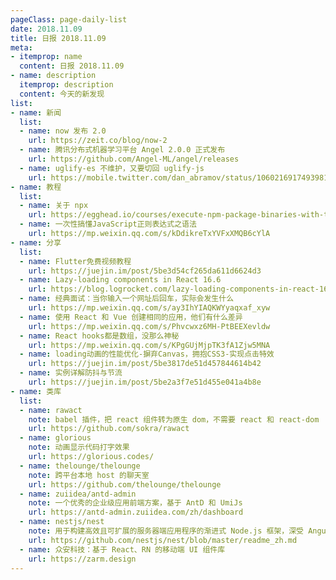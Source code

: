 ```yaml
---
pageClass: page-daily-list
date: 2018.11.09
title: 日报 2018.11.09
meta:
- itemprop: name
  content: 日报 2018.11.09
- name: description
  itemprop: description
  content: 今天的新发现
list:
- name: 新闻
  list:
  - name: now 发布 2.0
    url: https://zeit.co/blog/now-2
  - name: 腾讯分布式机器学习平台 Angel 2.0.0 正式发布
    url: https://github.com/Angel-ML/angel/releases
  - name: uglify-es 不维护，又要切回 uglify-js
    url: https://mobile.twitter.com/dan_abramov/status/1060216917493981184
- name: 教程
  list:
  - name: 关于 npx
    url: https://egghead.io/courses/execute-npm-package-binaries-with-the-npx-package-runner
  - name: 一次性搞懂JavaScript正则表达式之语法
    url: https://mp.weixin.qq.com/s/kDdikreTxYVFxXMQB6cYlA
- name: 分享
  list:
  - name: Flutter免费视频教程
    url: https://juejin.im/post/5be3d54cf265da611d6624d3
  - name: Lazy-loading components in React 16.6
    url: https://blog.logrocket.com/lazy-loading-components-in-react-16-6-6cea535c0b52
  - name: 经典面试：当你输入一个网址后回车，实际会发生什么
    url: https://mp.weixin.qq.com/s/ay3IhYIAQKWYyaqxaf_xyw
  - name: 使用 React 和 Vue 创建相同的应用，他们有什么差异
    url: https://mp.weixin.qq.com/s/Phvcwxz6MH-PtBEEXevldw
  - name: React hooks都是数组，没那么神秘
    url: https://mp.weixin.qq.com/s/KPgGUjMjpTK3fA1Zjw5MNA
  - name: loading动画的性能优化-摒弃Canvas，拥抱CSS3-实现点击特效
    url: https://juejin.im/post/5be3817de51d457844614b42
  - name: 实例详解防抖与节流
    url: https://juejin.im/post/5be2a3f7e51d455e041a4b8e
- name: 类库
  list:
  - name: rawact
    note: babel 插件，把 react 组件转为原生 dom，不需要 react 和 react-dom
    url: https://github.com/sokra/rawact
  - name: glorious
    note: 动画显示代码打字效果
    url: https://glorious.codes/
  - name: thelounge/thelounge
    note: 跨平台本地 host 的聊天室
    url: https://github.com/thelounge/thelounge
  - name: zuiidea/antd-admin
    note: 一个优秀的企业级应用前端方案，基于 AntD 和 UmiJs
    url: https://antd-admin.zuiidea.com/zh/dashboard
  - name: nestjs/nest
    note: 用于构建高效且可扩展的服务器端应用程序的渐进式 Node.js 框架，深受 Angular 的启发
    url: https://github.com/nestjs/nest/blob/master/readme_zh.md
  - name: 众安科技：基于 React、RN 的移动端 UI 组件库
    url: https://zarm.design
---
```


<daily-list v-bind="$page.frontmatter"/>

